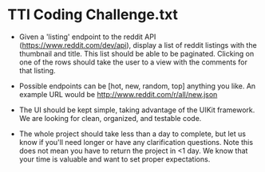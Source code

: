 #  TTI Coding Challenge.txt

* Given a 'listing' endpoint to the reddit API (https://www.reddit.com/dev/api), display a list of reddit listings with the thumbnail and title. This list should be able to be paginated. Clicking on one of the rows should take the user to a view with the comments for that listing.



* Possible endpoints can be [hot, new, random, top] anything you like. An example URL would be http://www.reddit.com/r/all/new.json



* The UI should be kept simple, taking advantage of the UIKit framework. We are looking for clean, organized, and testable code. 



* The whole project should take less than a day to complete, but let us know if you'll need longer or have any clarification questions. Note this does not mean you have to return the project in <1 day. We know that your time is valuable and want to set proper expectations.

